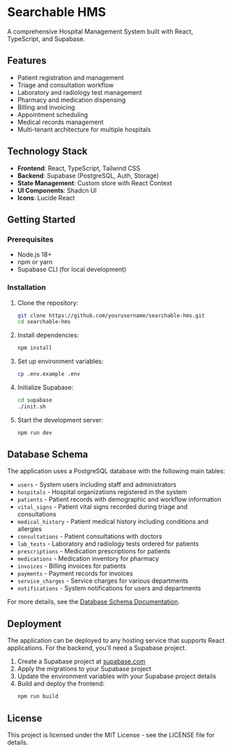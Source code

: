 # Searchable HMS

A comprehensive Hospital Management System built with React, TypeScript, and Supabase.

## Features

- Patient registration and management
- Triage and consultation workflow
- Laboratory and radiology test management
- Pharmacy and medication dispensing
- Billing and invoicing
- Appointment scheduling
- Medical records management
- Multi-tenant architecture for multiple hospitals

## Technology Stack

- **Frontend**: React, TypeScript, Tailwind CSS
- **Backend**: Supabase (PostgreSQL, Auth, Storage)
- **State Management**: Custom store with React Context
- **UI Components**: Shadcn UI
- **Icons**: Lucide React

## Getting Started

### Prerequisites

- Node.js 18+
- npm or yarn
- Supabase CLI (for local development)

### Installation

1. Clone the repository:
   ```bash
   git clone https://github.com/yourusername/searchable-hms.git
   cd searchable-hms
   ```

2. Install dependencies:
   ```bash
   npm install
   ```

3. Set up environment variables:
   ```bash
   cp .env.example .env
   ```

4. Initialize Supabase:
   ```bash
   cd supabase
   ./init.sh
   ```

5. Start the development server:
   ```bash
   npm run dev
   ```

## Database Schema

The application uses a PostgreSQL database with the following main tables:

- `users` - System users including staff and administrators
- `hospitals` - Hospital organizations registered in the system
- `patients` - Patient records with demographic and workflow information
- `vital_signs` - Patient vital signs recorded during triage and consultations
- `medical_history` - Patient medical history including conditions and allergies
- `consultations` - Patient consultations with doctors
- `lab_tests` - Laboratory and radiology tests ordered for patients
- `prescriptions` - Medication prescriptions for patients
- `medications` - Medication inventory for pharmacy
- `invoices` - Billing invoices for patients
- `payments` - Payment records for invoices
- `service_charges` - Service charges for various departments
- `notifications` - System notifications for users and departments

For more details, see the [Database Schema Documentation](supabase/migrations/README.md).

## Deployment

The application can be deployed to any hosting service that supports React applications. For the backend, you'll need a Supabase project.

1. Create a Supabase project at [supabase.com](https://supabase.com)
2. Apply the migrations to your Supabase project
3. Update the environment variables with your Supabase project details
4. Build and deploy the frontend:
   ```bash
   npm run build
   ```

## License

This project is licensed under the MIT License - see the LICENSE file for details.